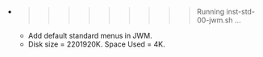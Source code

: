 * >>>>>>>>> Running inst-std-00-jwm.sh ...
  * Add default standard menus in JWM.
  * Disk size = 2201920K. Space Used = 4K.
